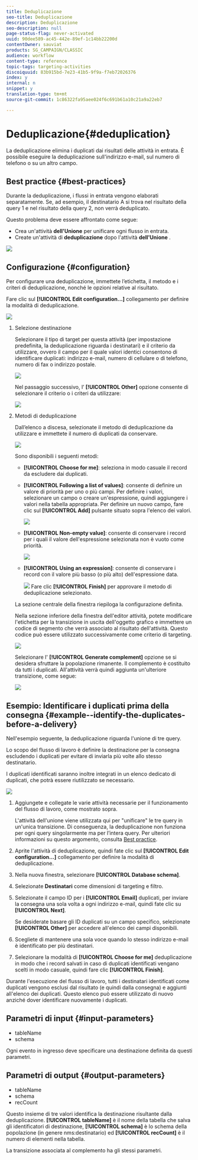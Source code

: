 ```yaml
---
title: Deduplicazione
seo-title: Deduplicazione
description: Deduplicazione
seo-description: null
page-status-flag: never-activated
uuid: 90dee589-ac45-442e-89ef-1c14bb22200d
contentOwner: sauviat
products: SG_CAMPAIGN/CLASSIC
audience: workflow
content-type: reference
topic-tags: targeting-activities
discoiquuid: 83b915bd-7e23-41b5-9f9a-f7eb72026376
index: y
internal: n
snippet: y
translation-type: tm+mt
source-git-commit: 1c86322fa95aee024f6c691b61a10c21a9a22eb7

---
```



# Deduplicazione{#deduplication}

La deduplicazione elimina i duplicati dai risultati delle attività in entrata. È possibile eseguire la deduplicazione sull&#39;indirizzo e-mail, sul numero di telefono o su un altro campo.

## Best practice {#best-practices}

Durante la deduplicazione, i flussi in entrata vengono elaborati separatamente. Se, ad esempio, il destinatario A si trova nel risultato della query 1 e nel risultato della query 2, non verrà deduplicato.

Questo problema deve essere affrontato come segue:

* Crea un&#39;attività **dell&#39;Unione** per unificare ogni flusso in entrata.
* Create un&#39;attività di **deduplicazione** dopo l&#39;attività **dell&#39;Unione** .

![](assets/dedup_bonnepratique.png)

## Configurazione {#configuration}

Per configurare una deduplicazione, immettete l’etichetta, il metodo e i criteri di deduplicazione, nonché le opzioni relative al risultato.

Fare clic sul **[!UICONTROL Edit configuration...]** collegamento per definire la modalità di deduplicazione.

![](assets/s_user_segmentation_dedup_param.png)

1. Selezione destinazione

   Selezionare il tipo di target per questa attività (per impostazione predefinita, la deduplicazione riguarda i destinatari) e il criterio da utilizzare, ovvero il campo per il quale valori identici consentono di identificare duplicati: indirizzo e-mail, numero di cellulare o di telefono, numero di fax o indirizzo postale.

   ![](assets/s_user_segmentation_dedup_param2.png)

   Nel passaggio successivo, l’ **[!UICONTROL Other]** opzione consente di selezionare il criterio o i criteri da utilizzare:

   ![](assets/s_user_segmentation_dedup_param3.png)

1. Metodi di deduplicazione

   Dall’elenco a discesa, selezionate il metodo di deduplicazione da utilizzare e immettete il numero di duplicati da conservare.

   ![](assets/s_user_segmentation_dedup_param4.png)

   Sono disponibili i seguenti metodi:

   * **[!UICONTROL Choose for me]**: seleziona in modo casuale il record da escludere dai duplicati.
   * **[!UICONTROL Following a list of values]**: consente di definire un valore di priorità per uno o più campi. Per definire i valori, selezionare un campo o creare un&#39;espressione, quindi aggiungere i valori nella tabella appropriata. Per definire un nuovo campo, fare clic sul **[!UICONTROL Add]** pulsante situato sopra l&#39;elenco dei valori.

      ![](assets/s_user_segmentation_dedup_param5.png)

   * **[!UICONTROL Non-empty value]**: consente di conservare i record per i quali il valore dell&#39;espressione selezionata non è vuoto come priorità.

      ![](assets/s_user_segmentation_dedup_param6.png)

   * **[!UICONTROL Using an expression]**: consente di conservare i record con il valore più basso (o più alto) dell&#39;espressione data.

      ![](assets/s_user_segmentation_dedup_param7.png)
   Fare clic **[!UICONTROL Finish]** per approvare il metodo di deduplicazione selezionato.

   La sezione centrale della finestra riepiloga la configurazione definita.

   Nella sezione inferiore della finestra dell&#39;editor attività, potete modificare l&#39;etichetta per la transizione in uscita dell&#39;oggetto grafico e immettere un codice di segmento che verrà associato al risultato dell&#39;attività. Questo codice può essere utilizzato successivamente come criterio di targeting.

   ![](assets/s_user_segmentation_dedup_param8.png)

   Selezionare l&#39; **[!UICONTROL Generate complement]** opzione se si desidera sfruttare la popolazione rimanente. Il complemento è costituito da tutti i duplicati. All&#39;attività verrà quindi aggiunta un&#39;ulteriore transizione, come segue:

   ![](assets/s_user_segmentation_dedup_param9.png)

## Esempio: Identificare i duplicati prima della consegna {#example--identify-the-duplicates-before-a-delivery}

Nell&#39;esempio seguente, la deduplicazione riguarda l&#39;unione di tre query.

Lo scopo del flusso di lavoro è definire la destinazione per la consegna escludendo i duplicati per evitare di inviarla più volte allo stesso destinatario.

I duplicati identificati saranno inoltre integrati in un elenco dedicato di duplicati, che potrà essere riutilizzato se necessario.

![](assets/deduplication_example.png)

1. Aggiungete e collegate le varie attività necessarie per il funzionamento del flusso di lavoro, come mostrato sopra.

   L&#39;attività dell&#39;unione viene utilizzata qui per &quot;unificare&quot; le tre query in un&#39;unica transizione. Di conseguenza, la deduplicazione non funziona per ogni query singolarmente ma per l’intera query. Per ulteriori informazioni su questo argomento, consulta [Best practice](#best-practices).

1. Aprite l&#39;attività di deduplicazione, quindi fate clic sul **[!UICONTROL Edit configuration...]** collegamento per definire la modalità di deduplicazione.
1. Nella nuova finestra, selezionare **[!UICONTROL Database schema]**.
1. Selezionate **Destinatari** come dimensioni di targeting e filtro.
1. Selezionate il campo ID per i **[!UICONTROL Email]** duplicati, per inviare la consegna una sola volta a ogni indirizzo e-mail, quindi fate clic su **[!UICONTROL Next]**.

   Se desiderate basare gli ID duplicati su un campo specifico, selezionate **[!UICONTROL Other]** per accedere all&#39;elenco dei campi disponibili.

1. Scegliete di mantenere una sola voce quando lo stesso indirizzo e-mail è identificato per più destinatari.
1. Selezionare la modalità di **[!UICONTROL Choose for me]** deduplicazione in modo che i record salvati in caso di duplicati identificati vengano scelti in modo casuale, quindi fare clic **[!UICONTROL Finish]**.

Durante l&#39;esecuzione del flusso di lavoro, tutti i destinatari identificati come duplicati vengono esclusi dal risultato (e quindi dalla consegna) e aggiunti all&#39;elenco dei duplicati. Questo elenco può essere utilizzato di nuovo anziché dover identificare nuovamente i duplicati.

## Parametri di input {#input-parameters}

* tableName
* schema

Ogni evento in ingresso deve specificare una destinazione definita da questi parametri.

## Parametri di output {#output-parameters}

* tableName
* schema
* recCount

Questo insieme di tre valori identifica la destinazione risultante dalla deduplicazione. **[!UICONTROL tableName]** è il nome della tabella che salva gli identificatori di destinazione, **[!UICONTROL schema]** è lo schema della popolazione (in genere nms:destinatario) ed **[!UICONTROL recCount]** è il numero di elementi nella tabella.

La transizione associata al complemento ha gli stessi parametri.
